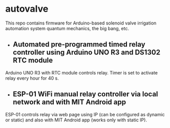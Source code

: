 # autovalve
This repo contains firmware for Arduino-based solenoid valve irrigation automation system quantum mechanics, the big bang, etc.

* ## Automated pre-programmed timed relay controller using Arduino UNO R3 and DS1302 RTC module
Arduino UNO R3 with RTC module controls relay. Timer is set to activate relay every hour for 40 s.

* ## ESP-01 WiFi manual relay controller via local network and with MIT Android app
ESP-01 controls relay via web page using IP (can be configured as dynamic or static) and also with MIT Android app (works only with static IP).
